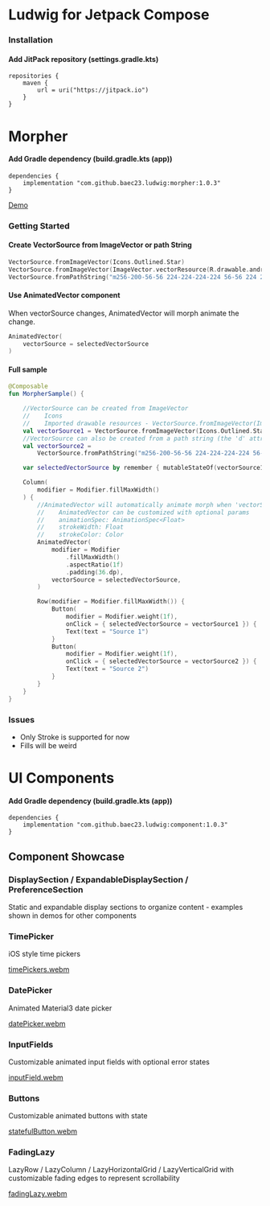 # Ludwig for Jetpack Compose
### Installation
#### Add JitPack repository (settings.gradle.kts)
```
repositories {
    maven {
        url = uri("https://jitpack.io")
    }
}
```

# Morpher
#### Add Gradle dependency (build.gradle.kts (app))
```
dependencies {
    implementation "com.github.baec23.ludwig:morpher:1.0.3"
}
```
[Demo](https://github.com/baec23/ludwig/assets/65561206/a9e49756-aa94-4657-b39c-e48ffb726202)

### Getting Started
#### Create VectorSource from ImageVector or path String
```kotlin
VectorSource.fromImageVector(Icons.Outlined.Star)
VectorSource.fromImageVector(ImageVector.vectorResource(R.drawable.androidlogo))
VectorSource.fromPathString("m256-200-56-56 224-224-224-224 56-56 224 224 224-224 56 56-224 224 224 224-56 56-224-224-224 224Z")
```
#### Use AnimatedVector component
When vectorSource changes, AnimatedVector will morph animate the change.
```kotlin
AnimatedVector(
    vectorSource = selectedVectorSource
)
```
#### Full sample
```kotlin
@Composable
fun MorpherSample() {

    //VectorSource can be created from ImageVector
    //    Icons
    //    Imported drawable resources - VectorSource.fromImageVector(ImageVector.vectorResource(R.drawable.imported_vector))
    val vectorSource1 = VectorSource.fromImageVector(Icons.Outlined.Star)
    //VectorSource can also be created from a path string (the 'd' attribute of a <path> element)
    val vectorSource2 =
        VectorSource.fromPathString("m256-200-56-56 224-224-224-224 56-56 224 224 224-224 56 56-224 224 224 224-56 56-224-224-224 224Z")

    var selectedVectorSource by remember { mutableStateOf(vectorSource1) }

    Column(
        modifier = Modifier.fillMaxWidth()
    ) {
        //AnimatedVector will automatically animate morph when 'vectorSource' changes
        //    AnimatedVector can be customized with optional params
        //    animationSpec: AnimationSpec<Float>
        //    strokeWidth: Float
        //    strokeColor: Color
        AnimatedVector(
            modifier = Modifier
                .fillMaxWidth()
                .aspectRatio(1f)
                .padding(36.dp),
            vectorSource = selectedVectorSource,
        )

        Row(modifier = Modifier.fillMaxWidth()) {
            Button(
                modifier = Modifier.weight(1f),
                onClick = { selectedVectorSource = vectorSource1 }) {
                Text(text = "Source 1")
            }
            Button(
                modifier = Modifier.weight(1f),
                onClick = { selectedVectorSource = vectorSource2 }) {
                Text(text = "Source 2")
            }
        }
    }
}
```
### Issues
- Only Stroke is supported for now
- Fills will be weird

# UI Components
#### Add Gradle dependency (build.gradle.kts (app))
```
dependencies {
    implementation "com.github.baec23.ludwig:component:1.0.3"
}
```
## Component Showcase
### DisplaySection / ExpandableDisplaySection / PreferenceSection
Static and expandable display sections to organize content - examples shown in demos for other components

### TimePicker
iOS style time pickers

[timePickers.webm](https://github.com/baec23/ludwig/assets/65561206/f4d11d3f-1545-4ecb-8fa1-aac4c2554cc1)

### DatePicker
Animated Material3 date picker

[datePicker.webm](https://github.com/baec23/ludwig/assets/65561206/869051f0-cf0a-4b8f-9127-e86e30c26557)

### InputFields
Customizable animated input fields with optional error states

[inputField.webm](https://github.com/baec23/ludwig/assets/65561206/769c1a66-49b7-4f12-918c-879080a45023)

### Buttons
Customizable animated buttons with state

[statefulButton.webm](https://github.com/baec23/ludwig/assets/65561206/ed701dd8-7070-4f72-96ec-e9ffd4c2fac3)

### FadingLazy
LazyRow / LazyColumn / LazyHorizontalGrid / LazyVerticalGrid with customizable fading edges to represent scrollability

[fadingLazy.webm](https://github.com/baec23/ludwig/assets/65561206/13d63f59-767f-4602-a882-b0a8e7f1a1e3)

